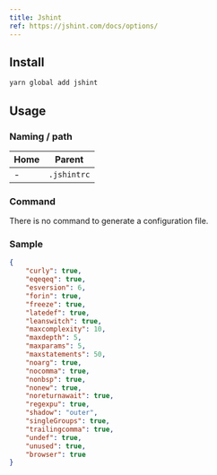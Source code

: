```yaml
---
title: Jshint
ref: https://jshint.com/docs/options/
---
```


## Install

```bash
yarn global add jshint
```

## Usage

### Naming / path

| Home | Parent |
| ---- | ------ |
| - | `.jshintrc` |

### Command

There is no command to generate a configuration file.

### Sample

```json
{
    "curly": true,
    "eqeqeq": true,
    "esversion": 6,
    "forin": true,
    "freeze": true,
    "latedef": true,
    "leanswitch": true,
    "maxcomplexity": 10,
    "maxdepth": 5,
    "maxparams": 5,
    "maxstatements": 50,
    "noarg": true,
    "nocomma": true,
    "nonbsp": true,
    "nonew": true,
    "noreturnawait": true,
    "regexpu": true,
    "shadow": "outer",
    "singleGroups": true,
    "trailingcomma": true,
    "undef": true,
    "unused": true,
    "browser": true
}
```
